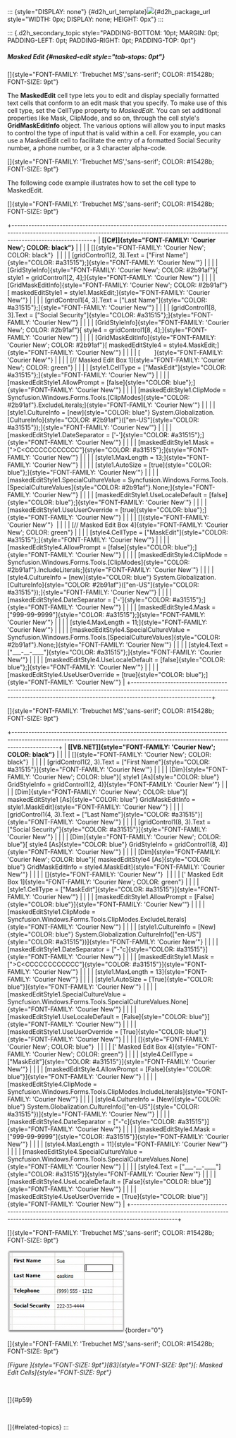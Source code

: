 ::: {style="DISPLAY: none"}
[](ms-xhelp:///?Id=d2h_url_template){#d2h_url_template}![](!package_url!){#d2h_package_url style="WIDTH: 0px; DISPLAY: none; HEIGHT: 0px"}
:::

::: {.d2h_secondary_topic style="PADDING-BOTTOM: 10pt; MARGIN: 0pt; PADDING-LEFT: 0pt; PADDING-RIGHT: 0pt; PADDING-TOP: 0pt"}
##### Masked Edit {#masked-edit style="tab-stops: 0pt"}

[]{style="FONT-FAMILY: 'Trebuchet MS','sans-serif'; COLOR: #15428b; FONT-SIZE: 9pt"} 

The **MaskedEdit** cell type lets you to edit and display specially formatted text cells that conform to an edit mask that you specify. To make use of this cell type, set the CellType property to *MaskedEdit*. You can set additional properties like Mask, ClipMode, and so on, through the cell style\'s **GridMaskEditInfo** object. The various options will allow you to input masks to control the type of input that is valid within a cell. For example, you can use a MaskedEdit cell to facilitate the entry of a formatted Social Security number, a phone number, or a 3 character alpha-code.

[]{style="FONT-FAMILY: 'Trebuchet MS','sans-serif'; COLOR: #15428b; FONT-SIZE: 9pt"} 

The following code example illustrates how to set the cell type to MaskedEdit.

[]{style="FONT-FAMILY: 'Trebuchet MS','sans-serif'; COLOR: #15428b; FONT-SIZE: 9pt"} 

+----------------------------------------------------------------------------------------------------------------------------------------------------------------------------------------+
| **[\[C#\]]{style="FONT-FAMILY: 'Courier New'; COLOR: black"}**                                                                                                                         |
|                                                                                                                                                                                        |
| []{style="FONT-FAMILY: 'Courier New'; COLOR: black"}                                                                                                                                   |
|                                                                                                                                                                                        |
| [gridControl1\[2, 3\].Text = [\"First Name\"]{style="COLOR: #a31515"};]{style="FONT-FAMILY: 'Courier New'"}                                                                            |
|                                                                                                                                                                                        |
| [GridStyleInfo]{style="FONT-FAMILY: 'Courier New'; COLOR: #2b91af"}[ style1 = gridControl1\[2, 4\];]{style="FONT-FAMILY: 'Courier New'"}                                               |
|                                                                                                                                                                                        |
| [GridMaskEditInfo]{style="FONT-FAMILY: 'Courier New'; COLOR: #2b91af"}[ maskedEditStyle1 = style1.MaskEdit;]{style="FONT-FAMILY: 'Courier New'"}                                       |
|                                                                                                                                                                                        |
| [gridControl1\[4, 3\].Text = [\"Last Name\"]{style="COLOR: #a31515"};]{style="FONT-FAMILY: 'Courier New'"}                                                                             |
|                                                                                                                                                                                        |
| [gridControl1\[8, 3\].Text = [\"Social Security\"]{style="COLOR: #a31515"};]{style="FONT-FAMILY: 'Courier New'"}                                                                       |
|                                                                                                                                                                                        |
| [GridStyleInfo]{style="FONT-FAMILY: 'Courier New'; COLOR: #2b91af"}[ style4 = gridControl1\[8, 4\];]{style="FONT-FAMILY: 'Courier New'"}                                               |
|                                                                                                                                                                                        |
| [GridMaskEditInfo]{style="FONT-FAMILY: 'Courier New'; COLOR: #2b91af"}[ maskedEditStyle4 = style4.MaskEdit;]{style="FONT-FAMILY: 'Courier New'"}                                       |
|                                                                                                                                                                                        |
| [        ]{style="FONT-FAMILY: 'Courier New'"}                                                                                                                                         |
|                                                                                                                                                                                        |
| [// Masked Edit Box 1]{style="FONT-FAMILY: 'Courier New'; COLOR: green"}                                                                                                               |
|                                                                                                                                                                                        |
| [style1.CellType = [\"MaskEdit\"]{style="COLOR: #a31515"};]{style="FONT-FAMILY: 'Courier New'"}                                                                                        |
|                                                                                                                                                                                        |
| [maskedEditStyle1.AllowPrompt = [false]{style="COLOR: blue"};]{style="FONT-FAMILY: 'Courier New'"}                                                                                     |
|                                                                                                                                                                                        |
| [maskedEditStyle1.ClipMode = Syncfusion.Windows.Forms.Tools.[ClipModes]{style="COLOR: #2b91af"}.ExcludeLiterals;]{style="FONT-FAMILY: 'Courier New'"}                                  |
|                                                                                                                                                                                        |
| [style1.CultureInfo = [new]{style="COLOR: blue"} System.Globalization.[CultureInfo]{style="COLOR: #2b91af"}([\"en-US\"]{style="COLOR: #a31515"});]{style="FONT-FAMILY: 'Courier New'"} |
|                                                                                                                                                                                        |
| [maskedEditStyle1.DateSeparator = [\'-\']{style="COLOR: #a31515"};]{style="FONT-FAMILY: 'Courier New'"}                                                                                |
|                                                                                                                                                                                        |
| [maskedEditStyle1.Mask = [\"\>C\<CCCCCCCCCCCC\"]{style="COLOR: #a31515"};]{style="FONT-FAMILY: 'Courier New'"}                                                                         |
|                                                                                                                                                                                        |
| [style1.MaxLength = 13;]{style="FONT-FAMILY: 'Courier New'"}                                                                                                                           |
|                                                                                                                                                                                        |
| [style1.AutoSize = [true]{style="COLOR: blue"};]{style="FONT-FAMILY: 'Courier New'"}                                                                                                   |
|                                                                                                                                                                                        |
| [maskedEditStyle1.SpecialCultureValue = Syncfusion.Windows.Forms.Tools.[SpecialCultureValues]{style="COLOR: #2b91af"}.None;]{style="FONT-FAMILY: 'Courier New'"}                       |
|                                                                                                                                                                                        |
| [maskedEditStyle1.UseLocaleDefault = [false]{style="COLOR: blue"};]{style="FONT-FAMILY: 'Courier New'"}                                                                                |
|                                                                                                                                                                                        |
| [maskedEditStyle1.UseUserOverride = [true]{style="COLOR: blue"};]{style="FONT-FAMILY: 'Courier New'"}                                                                                  |
|                                                                                                                                                                                        |
| []{style="FONT-FAMILY: 'Courier New'"}                                                                                                                                                 |
|                                                                                                                                                                                        |
| [// Masked Edit Box 4]{style="FONT-FAMILY: 'Courier New'; COLOR: green"}                                                                                                               |
|                                                                                                                                                                                        |
| [style4.CellType = [\"MaskEdit\"]{style="COLOR: #a31515"};]{style="FONT-FAMILY: 'Courier New'"}                                                                                        |
|                                                                                                                                                                                        |
| [maskedEditStyle4.AllowPrompt = [false]{style="COLOR: blue"};]{style="FONT-FAMILY: 'Courier New'"}                                                                                     |
|                                                                                                                                                                                        |
| [maskedEditStyle4.ClipMode = Syncfusion.Windows.Forms.Tools.[ClipModes]{style="COLOR: #2b91af"}.IncludeLiterals;]{style="FONT-FAMILY: 'Courier New'"}                                  |
|                                                                                                                                                                                        |
| [style4.CultureInfo = [new]{style="COLOR: blue"} System.Globalization.[CultureInfo]{style="COLOR: #2b91af"}([\"en-US\"]{style="COLOR: #a31515"});]{style="FONT-FAMILY: 'Courier New'"} |
|                                                                                                                                                                                        |
| [maskedEditStyle4.DateSeparator = [\'-\']{style="COLOR: #a31515"};]{style="FONT-FAMILY: 'Courier New'"}                                                                                |
|                                                                                                                                                                                        |
| [maskedEditStyle4.Mask = [\"999-99-9999\"]{style="COLOR: #a31515"};]{style="FONT-FAMILY: 'Courier New'"}                                                                               |
|                                                                                                                                                                                        |
| [style4.MaxLength = 11;]{style="FONT-FAMILY: 'Courier New'"}                                                                                                                           |
|                                                                                                                                                                                        |
| [maskedEditStyle4.SpecialCultureValue = Syncfusion.Windows.Forms.Tools.[SpecialCultureValues]{style="COLOR: #2b91af"}.None;]{style="FONT-FAMILY: 'Courier New'"}                       |
|                                                                                                                                                                                        |
| [style4.Text = [\"\_\_\_-\_\_-\_\_\_\_\"]{style="COLOR: #a31515"};]{style="FONT-FAMILY: 'Courier New'"}                                                                                |
|                                                                                                                                                                                        |
| [maskedEditStyle4.UseLocaleDefault = [false]{style="COLOR: blue"};]{style="FONT-FAMILY: 'Courier New'"}                                                                                |
|                                                                                                                                                                                        |
| [maskedEditStyle4.UseUserOverride = [true]{style="COLOR: blue"};]{style="FONT-FAMILY: 'Courier New'"}                                                                                  |
+----------------------------------------------------------------------------------------------------------------------------------------------------------------------------------------+

[]{style="FONT-FAMILY: 'Trebuchet MS','sans-serif'; COLOR: #15428b; FONT-SIZE: 9pt"} 

+----------------------------------------------------------------------------------------------------------------------------------------------------------------------------+
| **[\[VB.NET\]]{style="FONT-FAMILY: 'Courier New'; COLOR: black"}**                                                                                                         |
|                                                                                                                                                                            |
| []{style="FONT-FAMILY: 'Courier New'; COLOR: black"}                                                                                                                       |
|                                                                                                                                                                            |
| [gridControl1(2, 3).Text = [\"First Name\"]{style="COLOR: #a31515"}]{style="FONT-FAMILY: 'Courier New'"}                                                                   |
|                                                                                                                                                                            |
| [Dim]{style="FONT-FAMILY: 'Courier New'; COLOR: blue"}[ style1 [As]{style="COLOR: blue"} GridStyleInfo = gridControl1(2, 4)]{style="FONT-FAMILY: 'Courier New'"}           |
|                                                                                                                                                                            |
| [Dim]{style="FONT-FAMILY: 'Courier New'; COLOR: blue"}[ maskedEditStyle1 [As]{style="COLOR: blue"} GridMaskEditInfo = style1.MaskEdit]{style="FONT-FAMILY: 'Courier New'"} |
|                                                                                                                                                                            |
| [gridControl1(4, 3).Text = [\"Last Name\"]{style="COLOR: #a31515"}]{style="FONT-FAMILY: 'Courier New'"}                                                                    |
|                                                                                                                                                                            |
| [gridControl1(8, 3).Text = [\"Social Security\"]{style="COLOR: #a31515"}]{style="FONT-FAMILY: 'Courier New'"}                                                              |
|                                                                                                                                                                            |
| [Dim]{style="FONT-FAMILY: 'Courier New'; COLOR: blue"}[ style4 [As]{style="COLOR: blue"} GridStyleInfo = gridControl1(8, 4)]{style="FONT-FAMILY: 'Courier New'"}           |
|                                                                                                                                                                            |
| [Dim]{style="FONT-FAMILY: 'Courier New'; COLOR: blue"}[ maskedEditStyle4 [As]{style="COLOR: blue"} GridMaskEditInfo = style4.MaskEdit]{style="FONT-FAMILY: 'Courier New'"} |
|                                                                                                                                                                            |
| []{style="FONT-FAMILY: 'Courier New'"}                                                                                                                                     |
|                                                                                                                                                                            |
| [\' Masked Edit Box 1]{style="FONT-FAMILY: 'Courier New'; COLOR: green"}                                                                                                   |
|                                                                                                                                                                            |
| [style1.CellType = [\"MaskEdit\"]{style="COLOR: #a31515"}]{style="FONT-FAMILY: 'Courier New'"}                                                                             |
|                                                                                                                                                                            |
| [maskedEditStyle1.AllowPrompt = [False]{style="COLOR: blue"}]{style="FONT-FAMILY: 'Courier New'"}                                                                          |
|                                                                                                                                                                            |
| [maskedEditStyle1.ClipMode = Syncfusion.Windows.Forms.Tools.ClipModes.ExcludeLiterals]{style="FONT-FAMILY: 'Courier New'"}                                                 |
|                                                                                                                                                                            |
| [style1.CultureInfo = [New]{style="COLOR: blue"} System.Globalization.CultureInfo([\"en-US\"]{style="COLOR: #a31515"})]{style="FONT-FAMILY: 'Courier New'"}                |
|                                                                                                                                                                            |
| [maskedEditStyle1.DateSeparator = [\"-\"c]{style="COLOR: #a31515"}]{style="FONT-FAMILY: 'Courier New'"}                                                                    |
|                                                                                                                                                                            |
| [maskedEditStyle1.Mask = [\"\>C\<CCCCCCCCCCCC\"]{style="COLOR: #a31515"}]{style="FONT-FAMILY: 'Courier New'"}                                                              |
|                                                                                                                                                                            |
| [style1.MaxLength = 13]{style="FONT-FAMILY: 'Courier New'"}                                                                                                                |
|                                                                                                                                                                            |
| [style1.AutoSize = [True]{style="COLOR: blue"}]{style="FONT-FAMILY: 'Courier New'"}                                                                                        |
|                                                                                                                                                                            |
| [maskedEditStyle1.SpecialCultureValue = Syncfusion.Windows.Forms.Tools.SpecialCultureValues.None]{style="FONT-FAMILY: 'Courier New'"}                                      |
|                                                                                                                                                                            |
| [maskedEditStyle1.UseLocaleDefault = [False]{style="COLOR: blue"}]{style="FONT-FAMILY: 'Courier New'"}                                                                     |
|                                                                                                                                                                            |
| [maskedEditStyle1.UseUserOverride = [True]{style="COLOR: blue"}]{style="FONT-FAMILY: 'Courier New'"}                                                                       |
|                                                                                                                                                                            |
| []{style="FONT-FAMILY: 'Courier New'; COLOR: blue"}                                                                                                                        |
|                                                                                                                                                                            |
| [\' Masked Edit Box 4]{style="FONT-FAMILY: 'Courier New'; COLOR: green"}                                                                                                   |
|                                                                                                                                                                            |
| [style4.CellType = [\"MaskEdit\"]{style="COLOR: #a31515"}]{style="FONT-FAMILY: 'Courier New'"}                                                                             |
|                                                                                                                                                                            |
| [maskedEditStyle4.AllowPrompt = [False]{style="COLOR: blue"}]{style="FONT-FAMILY: 'Courier New'"}                                                                          |
|                                                                                                                                                                            |
| [maskedEditStyle4.ClipMode = Syncfusion.Windows.Forms.Tools.ClipModes.IncludeLiterals]{style="FONT-FAMILY: 'Courier New'"}                                                 |
|                                                                                                                                                                            |
| [style4.CultureInfo = [New]{style="COLOR: blue"} System.Globalization.CultureInfo([\"en-US\"]{style="COLOR: #a31515"})]{style="FONT-FAMILY: 'Courier New'"}                |
|                                                                                                                                                                            |
| [maskedEditStyle4.DateSeparator = [\"-\"c]{style="COLOR: #a31515"}]{style="FONT-FAMILY: 'Courier New'"}                                                                    |
|                                                                                                                                                                            |
| [maskedEditStyle4.Mask = [\"999-99-9999\"]{style="COLOR: #a31515"}]{style="FONT-FAMILY: 'Courier New'"}                                                                    |
|                                                                                                                                                                            |
| [style4.MaxLength = 11]{style="FONT-FAMILY: 'Courier New'"}                                                                                                                |
|                                                                                                                                                                            |
| [maskedEditStyle4.SpecialCultureValue = Syncfusion.Windows.Forms.Tools.SpecialCultureValues.None]{style="FONT-FAMILY: 'Courier New'"}                                      |
|                                                                                                                                                                            |
| [style4.Text = [\"\_\_\_-\_\_-\_\_\_\_\"]{style="COLOR: #a31515"}]{style="FONT-FAMILY: 'Courier New'"}                                                                     |
|                                                                                                                                                                            |
| [maskedEditStyle4.UseLocaleDefault = [False]{style="COLOR: blue"}]{style="FONT-FAMILY: 'Courier New'"}                                                                     |
|                                                                                                                                                                            |
| [maskedEditStyle4.UseUserOverride = [True]{style="COLOR: blue"}]{style="FONT-FAMILY: 'Courier New'"}                                                                       |
+----------------------------------------------------------------------------------------------------------------------------------------------------------------------------+

[]{style="FONT-FAMILY: 'Trebuchet MS','sans-serif'; COLOR: #15428b; FONT-SIZE: 9pt"} 

![](ImagesExt/image91_89.jpg){border="0"}

[]{style="FONT-FAMILY: 'Trebuchet MS','sans-serif'; COLOR: #15428b; FONT-SIZE: 9pt"} 

*[Figure ]{style="FONT-SIZE: 9pt"}[83]{style="FONT-SIZE: 9pt"}[: Masked Edit Cells]{style="FONT-SIZE: 9pt"}*

 

[]{#p59} 

 

[]{#related-topics}
:::
